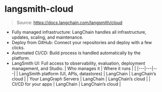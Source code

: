 # langsmith-cloud

> Source: https://docs.langchain.com/langsmith/cloud

- Fully managed infrastructure: LangChain handles all infrastructure, updates, scaling, and maintenance.
- Deploy from GitHub: Connect your repositories and deploy with a few clicks.
- Automated CI/CD: Build process is handled automatically by the platform.
- LangSmith UI: Full access to observability, evaluation, deployment management, and Studio.
| Who manages it | Where it runs | |
|---|---|---|
| LangSmith platform (UI, APIs, datastores) | LangChain | LangChain’s cloud |
| Your LangGraph Servers | LangChain | LangChain’s cloud |
| CI/CD for your apps | LangChain | LangChain’s cloud |